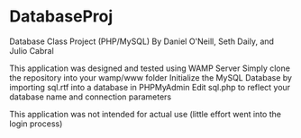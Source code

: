 # DatabaseProj
Database Class Project (PHP/MySQL)
By Daniel O'Neill, Seth Daily, and Julio Cabral

This application was designed and tested using WAMP Server
Simply clone the repository into your wamp/www folder
Initialize the MySQL Database by importing sql.rtf into a database in PHPMyAdmin
Edit sql.php to reflect your database name and connection parameters


This application was not intended for actual use (little effort went into the login process)
